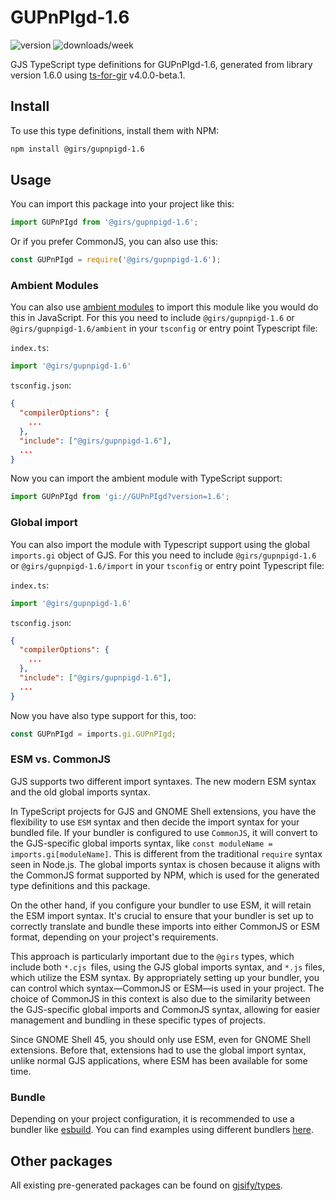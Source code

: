 
# GUPnPIgd-1.6

![version](https://img.shields.io/npm/v/@girs/gupnpigd-1.6)
![downloads/week](https://img.shields.io/npm/dw/@girs/gupnpigd-1.6)


GJS TypeScript type definitions for GUPnPIgd-1.6, generated from library version 1.6.0 using [ts-for-gir](https://github.com/gjsify/ts-for-gir) v4.0.0-beta.1.


## Install

To use this type definitions, install them with NPM:
```bash
npm install @girs/gupnpigd-1.6
```

## Usage

You can import this package into your project like this:
```ts
import GUPnPIgd from '@girs/gupnpigd-1.6';
```

Or if you prefer CommonJS, you can also use this:
```ts
const GUPnPIgd = require('@girs/gupnpigd-1.6');
```

### Ambient Modules

You can also use [ambient modules](https://github.com/gjsify/ts-for-gir/tree/main/packages/cli#ambient-modules) to import this module like you would do this in JavaScript.
For this you need to include `@girs/gupnpigd-1.6` or `@girs/gupnpigd-1.6/ambient` in your `tsconfig` or entry point Typescript file:

`index.ts`:
```ts
import '@girs/gupnpigd-1.6'
```

`tsconfig.json`:
```json
{
  "compilerOptions": {
    ...
  },
  "include": ["@girs/gupnpigd-1.6"],
  ...
}
```

Now you can import the ambient module with TypeScript support: 

```ts
import GUPnPIgd from 'gi://GUPnPIgd?version=1.6';
```

### Global import

You can also import the module with Typescript support using the global `imports.gi` object of GJS.
For this you need to include `@girs/gupnpigd-1.6` or `@girs/gupnpigd-1.6/import` in your `tsconfig` or entry point Typescript file:

`index.ts`:
```ts
import '@girs/gupnpigd-1.6'
```

`tsconfig.json`:
```json
{
  "compilerOptions": {
    ...
  },
  "include": ["@girs/gupnpigd-1.6"],
  ...
}
```

Now you have also type support for this, too:

```ts
const GUPnPIgd = imports.gi.GUPnPIgd;
```


### ESM vs. CommonJS

GJS supports two different import syntaxes. The new modern ESM syntax and the old global imports syntax.

In TypeScript projects for GJS and GNOME Shell extensions, you have the flexibility to use `ESM` syntax and then decide the import syntax for your bundled file. If your bundler is configured to use `CommonJS`, it will convert to the GJS-specific global imports syntax, like `const moduleName = imports.gi[moduleName]`. This is different from the traditional `require` syntax seen in Node.js. The global imports syntax is chosen because it aligns with the CommonJS format supported by NPM, which is used for the generated type definitions and this package.

On the other hand, if you configure your bundler to use ESM, it will retain the ESM import syntax. It's crucial to ensure that your bundler is set up to correctly translate and bundle these imports into either CommonJS or ESM format, depending on your project's requirements.

This approach is particularly important due to the `@girs` types, which include both `*.cjs `files, using the GJS global imports syntax, and `*.js` files, which utilize the ESM syntax. By appropriately setting up your bundler, you can control which syntax—CommonJS or ESM—is used in your project. The choice of CommonJS in this context is also due to the similarity between the GJS-specific global imports and CommonJS syntax, allowing for easier management and bundling in these specific types of projects.

Since GNOME Shell 45, you should only use ESM, even for GNOME Shell extensions. Before that, extensions had to use the global import syntax, unlike normal GJS applications, where ESM has been available for some time.

### Bundle

Depending on your project configuration, it is recommended to use a bundler like [esbuild](https://esbuild.github.io/). You can find examples using different bundlers [here](https://github.com/gjsify/ts-for-gir/tree/main/examples).

## Other packages

All existing pre-generated packages can be found on [gjsify/types](https://github.com/gjsify/types).

